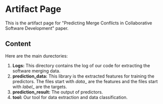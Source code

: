 
# Artifact Page

This is the artifact page for "Predicting Merge Conflicts in Collaborative Software Development" paper.

## Content
Here are the main durectories:
1. **Logs:** This directory contains the log of our code for extracting the software merging data.
2. **prediction_data:** This library is the extracted features for training the predictors. The files start with _data__ are the features and the files start with _label__ are the targets.
3. **prediction_result:** The output of predictors.
4. **tool:** Our tool for data extraction and data classification.
